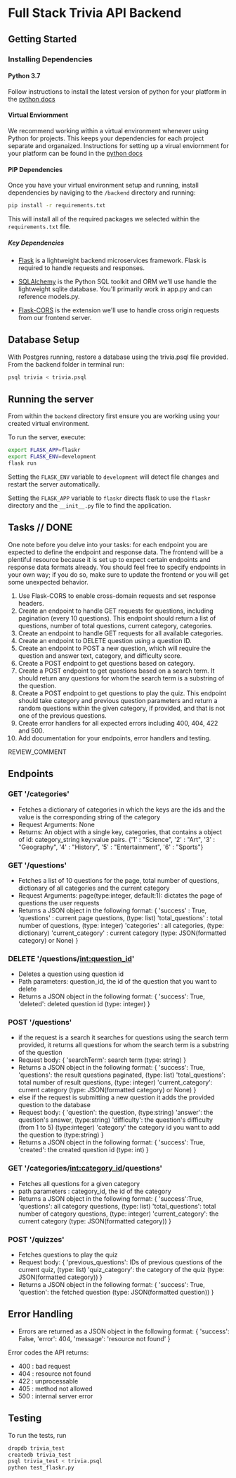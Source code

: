 # Full Stack Trivia API Backend

## Getting Started

### Installing Dependencies

#### Python 3.7

Follow instructions to install the latest version of python for your platform in the [python docs](https://docs.python.org/3/using/unix.html#getting-and-installing-the-latest-version-of-python)

#### Virtual Enviornment

We recommend working within a virtual environment whenever using Python for projects. This keeps your dependencies for each project separate and organaized. Instructions for setting up a virual enviornment for your platform can be found in the [python docs](https://packaging.python.org/guides/installing-using-pip-and-virtual-environments/)

#### PIP Dependencies

Once you have your virtual environment setup and running, install dependencies by naviging to the `/backend` directory and running:

```bash
pip install -r requirements.txt
```

This will install all of the required packages we selected within the `requirements.txt` file.

##### Key Dependencies

- [Flask](http://flask.pocoo.org/)  is a lightweight backend microservices framework. Flask is required to handle requests and responses.

- [SQLAlchemy](https://www.sqlalchemy.org/) is the Python SQL toolkit and ORM we'll use handle the lightweight sqlite database. You'll primarily work in app.py and can reference models.py. 

- [Flask-CORS](https://flask-cors.readthedocs.io/en/latest/#) is the extension we'll use to handle cross origin requests from our frontend server. 

## Database Setup
With Postgres running, restore a database using the trivia.psql file provided. From the backend folder in terminal run:
```bash
psql trivia < trivia.psql
```

## Running the server

From within the `backend` directory first ensure you are working using your created virtual environment.

To run the server, execute:

```bash
export FLASK_APP=flaskr
export FLASK_ENV=development
flask run
```

Setting the `FLASK_ENV` variable to `development` will detect file changes and restart the server automatically.

Setting the `FLASK_APP` variable to `flaskr` directs flask to use the `flaskr` directory and the `__init__.py` file to find the application. 

## Tasks // DONE

One note before you delve into your tasks: for each endpoint you are expected to define the endpoint and response data. The frontend will be a plentiful resource because it is set up to expect certain endpoints and response data formats already. You should feel free to specify endpoints in your own way; if you do so, make sure to update the frontend or you will get some unexpected behavior. 

1. Use Flask-CORS to enable cross-domain requests and set response headers. 
2. Create an endpoint to handle GET requests for questions, including pagination (every 10 questions). This endpoint should return a list of questions, number of total questions, current category, categories. 
3. Create an endpoint to handle GET requests for all available categories. 
4. Create an endpoint to DELETE question using a question ID. 
5. Create an endpoint to POST a new question, which will require the question and answer text, category, and difficulty score. 
6. Create a POST endpoint to get questions based on category. 
7. Create a POST endpoint to get questions based on a search term. It should return any questions for whom the search term is a substring of the question. 
8. Create a POST endpoint to get questions to play the quiz. This endpoint should take category and previous question parameters and return a random questions within the given category, if provided, and that is not one of the previous questions. 
9. Create error handlers for all expected errors including 400, 404, 422 and 500.
10. Add documentation for your endpoints, error handlers and testing.

REVIEW_COMMENT


## Endpoints
### GET '/categories'
- Fetches a dictionary of categories in which the keys are the ids and the value is the corresponding string of the category
- Request Arguments: None
- Returns: An object with a single key, categories, that contains a object of id: category_string key:value pairs. 
{'1' : "Science",
'2' : "Art",
'3' : "Geography",
'4' : "History",
'5' : "Entertainment",
'6' : "Sports"}

### GET '/questions'
- Fetches a list of 10 questions for the page, total number of questions, dictionary of all categories and the current category
- Request Arguments: page(type:integer, default:1): dictates the page of questions the user requests
- Returns a JSON object in the following format:
{
    'success' : True,
    'questions' : current page questions, (type: list)
    'total_questions' : total number of questions, (type: integer)
    'categories' :  all categories, (type: dictionary)
    'current_category' : current category (type: JSON(formatted category) or None)
}

### DELETE '/questions/<int:question_id>'
- Deletes a question using question id
- Path parameters: question_id, the id of the question that you want to delete
- Returns a JSON object in the following format:
{
    'success': True,
    'deleted': deleted question id (type: integer)
}

### POST '/questions'
- if the request is a search it searches for questions using the search term provided, 
it returns all questions for whom the search term is a substring of the question
- Request body: 
{
    'searchTerm': search term (type: string)
}
- Returns a JSON object in the following format:
{
    'success': True,
    'questions': the result questions paginated, (type: list)
    'total_questions': total number of result questions, (type: integer)
    'current_category': current category (type: JSON(formatted category) or None)
}
- else if the request is submitting a new question it adds the provided question to the database
- Request body:
{
    'question': the question, (type:string)
    'answer': the question's answer, (type:string)
    'difficulty': the question's difficulty (from 1 to 5) (type:integer)
    'category' the category id you want to add the question to (type:string)
}
- Returns a JSON object in the following format:
{
    'success': True,
    'created': the created question id (type: int)
}

### GET '/categories/<int:category_id>/questions'
- Fetches all questions for a given category
- path parameters : category_id, the id of the category
- Returns a JSON object in the following format:
{
    'success':True,
    'questions': all category questions, (type: list)
    'total_questions': total number of category questions, (type: integer)
    'current_category': the current category (type: JSON(formatted category))
}

### POST '/quizzes'
- Fetches questions to play the quiz 
- Request body:
{
    'previous_questions': IDs of previous questions of the current quiz, (type: list)
    'quiz_category': the category of the quiz (type: JSON(formatted category))
}
- Returns a JSON object in the following format:
{
    'success': True,
    'question': the fetched question (type: JSON(formatted question))
}

## Error Handling
- Errors are returned as a JSON object in the following format:
{
    'success': False,
    'error': 404,
    'message': 'resource not found'
}

Error codes the API returns:
- 400 : bad request
- 404 : resource not found
- 422 : unprocessable
- 405 : method not allowed
- 500 : internal server error


## Testing
To run the tests, run
```python
dropdb trivia_test
createdb trivia_test
psql trivia_test < trivia.psql
python test_flaskr.py
```
